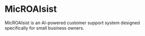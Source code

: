 # MicROAIsist
MicROAIsist is an AI-powered customer support system designed specifically for small business owners. 
